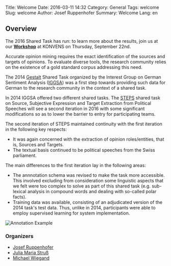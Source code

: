 Title: Welcome
Date: 2016-03-11 14:32
Category: General
Tags: welcome
Slug: welcome
Author: Josef Ruppenhofer
Summary: Welcome
Lang: en


## Overview

The 2016 Shared Task has run: to learn more about the results, join us at our **<span style="color:blue">[Workshop](http://iggsasharedtask2016.github.io/pages/Workshop.html)</span>** at KONVENS on Thursday, September 22nd.


Accurate opinion mining requires the exact identification of the sources and targets of opinions. To evaluate diverse tools, the research community relies on the existence of a gold standard corpus addressing this need. 

The 2014 [Gestalt](https://sites.google.com/site/iggsasharedtask/) Shared Task organized by the  Interest Group on German Sentiment Analysis ([IGGSA](https://sites.google.com/site/iggsahome/)) was a first step towards providing such data for German to the research community in the context of a shared task. 

In 2014 IGGSA offered two different shared tasks. The [STEPS](https://sites.google.com/site/iggsasharedtask/task-1) shared task on Source, Subjective Expression and Target Extraction from Political Speeches will see a second iteration in 2016 with some significant modifications so as to lower the barrier to entry for participating teams. 

The second iteration of STEPS maintained continuity with the first iteration in the following key respects:

* It was again concerned with the extraction of opinion roles/entities, that is, Sources and Targets. 
* The textual basis continued to be political speeches from the Swiss parliament.

The main differences to the first iteration lay in the following areas:

* The annnotation schema was revised to make the task more accessible. This involved excluding from consideration some linguistic aspects that we felt were too complex to solve as part of this shared task (e.g. sub-lexical analysis in compound words and dealing with so-called polar facts).
* Training data was available, consisting of an adjudicated version of the 2014 task's test data. Thus, unlike in 2014, participants were able to employ supervised learning for system implementation. 

![Annotation Example](http://iggsasharedtask2016.github.io/images/annoexample.png)



### Organizers

* [Josef Ruppenhofer](http://www.uni-hildesheim.de/ruppenhofer/)
* [Julia Maria Struß](https://www.uni-hildesheim.de/fb3/institute/iwist/mitglieder/struss/)
* [Michael Wiegand](http://www.coli.uni-saarland.de/~miwieg/)

